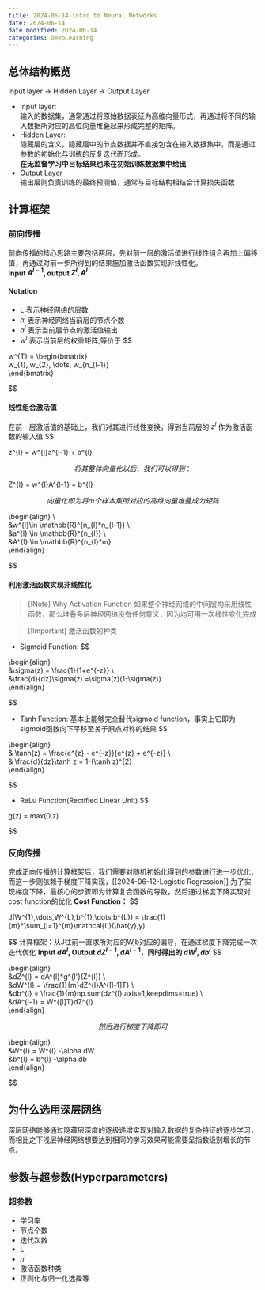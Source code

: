 ```yaml
---
title: 2024-06-14-Intro to Neural Networks
date: 2024-06-14
date modified: 2024-06-14
categories: DeepLearning
---
```


## 总体结构概览

Input layer -> Hidden Layer -> Output Layer

- Input layer:  
  输入的数据集，通常通过将原始数据表征为高维向量形式，再通过将不同的输入数据所对应的高位向量堆叠起来形成完整的矩阵。
- Hidden Layer:  
  隐藏层的含义，隐藏层中的节点数据并不直接包含在输入数据集中，而是通过参数的初始化与训练的反复迭代而形成。  
  **在无监督学习中目标结果也未在初始训练数据集中给出**
- Output Layer  
  输出层则负责训练的最终预测值，通常与目标结构相结合计算损失函数

## 计算框架

### 前向传播

前向传播的核心思路主要包括两层，先对前一层的激活值进行线性组合再加上偏移值，再通过对前一步所得到的结果施加激活函数实现非线性化。  
**Input $A^{l-1}$, output $Z^{l},A^{l}$**

#### Notation

- L:表示神经网络的层数
- $n^{l}$ 表示神经网络当前层的节点个数
- $a^{l}$ 表示当前层节点的激活值输出
- $w^{l}$ 表示当前层的权重矩阵,等价于
  $$

w^{T} = \begin{bmatrix}  
w_{1}, w_{2}, \dots, w_{n_{l-1}}  
\end{bmatrix}

$$
#### 线性组合激活值
在前一层激活值的基础上，我们对其进行线性变换，得到当前层的 $z^{l}$ 作为激活函数的输入值
$$

z^{l} = w^{l}a^{l-1} + b^{l}

$$
将其整体向量化以后，我们可以得到：
$$

Z^{l} = w^{l}A^{l-1} + b^{l}

$$
向量化即为将m个样本集所对应的高维向量堆叠成为矩阵
$$

\begin{align} \\  
&w^{l}\in \mathbb{R}^{n_{l}*n_{l-1}} \\  
&a^{l} \in \mathbb{R}^{n_{l}} \\  
&A^{l} \in \mathbb{R}^{n_{l}*m}  
\end{align}

$$
#### 利用激活函数实现非线性化
> [!Note] Why Activation Function
>  如果整个神经网络的中间层均采用线性函数，那么堆叠多层神经网络没有任何意义，因为均可用一次线性变化完成

> [!Important] 激活函数的种类
- Sigmoid Function:
$$

\begin{align}  
&\sigma(z) = \frac{1}{1+e^{-z}} \\  
&\frac{d}{dz}\sigma(z) =\sigma(z)(1-\sigma(z))  
\end{align}

$$
- Tanh Function:
基本上能够完全替代sigmoid function，事实上它即为sigmoid函数向下平移至关于原点对称的结果
$$

\begin{align}  
& \tanh(z) = \frac{e^{z} - e^{-z}}{e^{z} + e^{-z}} \\  
& \frac{d}{dz}\tanh z = 1-(\tanh z)^{2}  
\end{align}

$$
- ReLu Function(Rectified Linear Unit)
$$

g(z) = max(0,z)

$$

### 反向传播
完成正向传播的计算框架后，我们需要对随机初始化得到的参数进行进一步优化，而这一步则依赖于梯度下降实现，[[2024-06-12-Logistic Regression]]
为了实现梯度下降，最核心的步骤即为计算复合函数的导数，然后通过梯度下降实现对cost function的优化
**Cost Function：**
$$

J(W^{1},\dots,W^{L},b^{1},\dots,b^{L}) = \frac{1}{m}*\sum_{i=1}^{m}\mathcal{L}(\hat{y},y)

$$
计算框架：从J往前一直求所对应的W,b对应的偏导，在通过梯度下降完成一次迭代优化
**Input $dA^{l}$, Output $dZ^{l-1},dA^{l-1}$，同时得出的 $dW^{l},db^{l}$**
$$

\begin{align}  
&dZ^{l} = dA^{l}*g^{l'}(Z^{l}) \\  
&dW^{l} = \frac{1}{m}dZ^{l}A^{[l-1]T} \\  
&db^{l} = \frac{1}{m}np.sum(dz^{l},axis=1,keepdims=true) \\  
&dA^{l-1} = W^{[l]T}dZ^{l}  
\end{align}

$$
然后进行梯度下降即可
$$

\begin{align}  
&W^{l} = W^{l} -\alpha dW  
&b^{l} = b^{l} -\alpha db  
\end{align}

$$
## 为什么选用深层网络
深层网络能够通过隐藏层深度的逐级递增实现对输入数据的复杂特征的逐步学习，而相比之下浅层神经网络想要达到相同的学习效果可能需要呈指数级别增长的节点。

## 参数与超参数(Hyperparameters)
### 超参数
- 学习率
- 节点个数
- 迭代次数
- L
- $n^{l}$
- 激活函数种类
- 正则化与归一化选择等